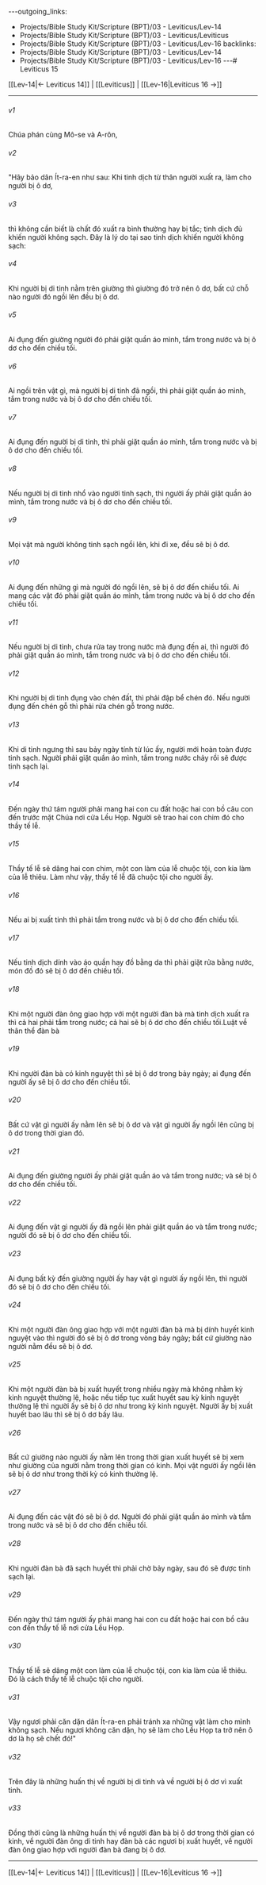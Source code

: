 ---outgoing_links:
  - Projects/Bible Study Kit/Scripture (BPT)/03 - Leviticus/Lev-14
  - Projects/Bible Study Kit/Scripture (BPT)/03 - Leviticus/Leviticus
  - Projects/Bible Study Kit/Scripture (BPT)/03 - Leviticus/Lev-16
backlinks:
  - Projects/Bible Study Kit/Scripture (BPT)/03 - Leviticus/Lev-14
  - Projects/Bible Study Kit/Scripture (BPT)/03 - Leviticus/Lev-16
---# Leviticus 15

[[Lev-14|← Leviticus 14]] | [[Leviticus]] | [[Lev-16|Leviticus 16 →]]
***



###### v1 
Chúa phán cùng Mô-se và A-rôn, 

###### v2 
"Hãy bảo dân Ít-ra-en như sau: Khi tinh dịch từ thân người xuất ra, làm cho người bị ô dơ, 

###### v3 
thì không cần biết là chất đó xuất ra bình thường hay bị tắc; tinh dịch đủ khiến người không sạch. Đây là lý do tại sao tinh dịch khiến người không sạch: 

###### v4 
Khi người bị di tinh nằm trên giường thì giường đó trở nên ô dơ, bất cứ chỗ nào người đó ngồi lên đều bị ô dơ. 

###### v5 
Ai đụng đến giường người đó phải giặt quần áo mình, tắm trong nước và bị ô dơ cho đến chiều tối. 

###### v6 
Ai ngồi trên vật gì, mà người bị di tinh đã ngồi, thì phải giặt quần áo mình, tắm trong nước và bị ô dơ cho đến chiều tối. 

###### v7 
Ai đụng đến người bị di tinh, thì phải giặt quần áo mình, tắm trong nước và bị ô dơ cho đến chiều tối. 

###### v8 
Nếu người bị di tinh nhổ vào người tinh sạch, thì người ấy phải giặt quần áo mình, tắm trong nước và bị ô dơ cho đến chiều tối. 

###### v9 
Mọi vật mà người không tinh sạch ngồi lên, khi đi xe, đều sẽ bị ô dơ. 

###### v10 
Ai đụng đến những gì mà người đó ngồi lên, sẽ bị ô dơ đến chiều tối. Ai mang các vật đó phải giặt quần áo mình, tắm trong nước và bị ô dơ cho đến chiều tối. 

###### v11 
Nếu người bị di tinh, chưa rửa tay trong nước mà đụng đến ai, thì người đó phải giặt quần áo mình, tắm trong nước và bị ô dơ cho đến chiều tối. 

###### v12 
Khi người bị di tinh đụng vào chén đất, thì phải đập bể chén đó. Nếu người đụng đến chén gỗ thì phải rửa chén gỗ trong nước. 

###### v13 
Khi di tinh ngưng thì sau bảy ngày tính từ lúc ấy, người mới hoàn toàn được tinh sạch. Người phải giặt quần áo mình, tắm trong nước chảy rồi sẽ được tinh sạch lại. 

###### v14 
Đến ngày thứ tám người phải mang hai con cu đất hoặc hai con bồ câu con đến trước mặt Chúa nơi cửa Lều Họp. Người sẽ trao hai con chim đó cho thầy tế lễ. 

###### v15 
Thầy tế lễ sẽ dâng hai con chim, một con làm của lễ chuộc tội, con kia làm của lễ thiêu. Làm như vậy, thầy tế lễ đã chuộc tội cho người ấy. 

###### v16 
Nếu ai bị xuất tinh thì phải tắm trong nước và bị ô dơ cho đến chiều tối. 

###### v17 
Nếu tinh dịch dính vào áo quần hay đồ bằng da thì phải giặt rửa bằng nước, món đồ đó sẽ bị ô dơ đến chiều tối. 

###### v18 
Khi một người đàn ông giao hợp với một người đàn bà mà tinh dịch xuất ra thì cả hai phải tắm trong nước; cả hai sẽ bị ô dơ cho đến chiều tối.Luật về thân thể đàn bà 

###### v19 
Khi người đàn bà có kinh nguyệt thì sẽ bị ô dơ trong bảy ngày; ai đụng đến người ấy sẽ bị ô dơ cho đến chiều tối. 

###### v20 
Bất cứ vật gì người ấy nằm lên sẽ bị ô dơ và vật gì người ấy ngồi lên cũng bị ô dơ trong thời gian đó. 

###### v21 
Ai đụng đến giường người ấy phải giặt quần áo và tắm trong nước; và sẽ bị ô dơ cho đến chiều tối. 

###### v22 
Ai đụng đến vật gì người ấy đã ngồi lên phải giặt quần áo và tắm trong nước; người đó sẽ bị ô dơ cho đến chiều tối. 

###### v23 
Ai đụng bất kỳ đến giường người ấy hay vật gì người ấy ngồi lên, thì người đó sẽ bị ô dơ cho đến chiều tối. 

###### v24 
Khi một người đàn ông giao hợp với một người đàn bà mà bị dính huyết kinh nguyệt vào thì người đó sẽ bị ô dơ trong vòng bảy ngày; bất cứ giường nào người nằm đều sẽ bị ô dơ. 

###### v25 
Khi một người đàn bà bị xuất huyết trong nhiều ngày mà không nhằm kỳ kinh nguyệt thường lệ, hoặc nếu tiếp tục xuất huyết sau kỳ kinh nguyệt thường lệ thì người ấy sẽ bị ô dơ như trong kỳ kinh nguyệt. Người ấy bị xuất huyết bao lâu thì sẽ bị ô dơ bấy lâu. 

###### v26 
Bất cứ giường nào người ấy nằm lên trong thời gian xuất huyết sẽ bị xem như giường của người nằm trong thời gian có kinh. Mọi vật người ấy ngồi lên sẽ bị ô dơ như trong thời kỳ có kinh thường lệ. 

###### v27 
Ai đụng đến các vật đó sẽ bị ô dơ. Người đó phải giặt quần áo mình và tắm trong nước và sẽ bị ô dơ cho đến chiều tối. 

###### v28 
Khi người đàn bà đã sạch huyết thì phải chờ bảy ngày, sau đó sẽ được tinh sạch lại. 

###### v29 
Đến ngày thứ tám người ấy phải mang hai con cu đất hoặc hai con bồ câu con đến thầy tế lễ nơi cửa Lều Họp. 

###### v30 
Thầy tế lễ sẽ dâng một con làm của lễ chuộc tội, con kia làm của lễ thiêu. Đó là cách thầy tế lễ chuộc tội cho người. 

###### v31 
Vậy ngươi phải căn dặn dân Ít-ra-en phải tránh xa những vật làm cho mình không sạch. Nếu ngươi không căn dặn, họ sẽ làm cho Lều Họp ta trở nên ô dơ là họ sẽ chết đó!" 

###### v32 
Trên đây là những huấn thị về người bị di tinh và về người bị ô dơ vì xuất tinh. 

###### v33 
Đồng thời cũng là những huấn thị về người đàn bà bị ô dơ trong thời gian có kinh, về người đàn ông di tinh hay đàn bà các ngươi bị xuất huyết, về người đàn ông giao hợp với người đàn bà đang bị ô dơ.

***
[[Lev-14|← Leviticus 14]] | [[Leviticus]] | [[Lev-16|Leviticus 16 →]]
